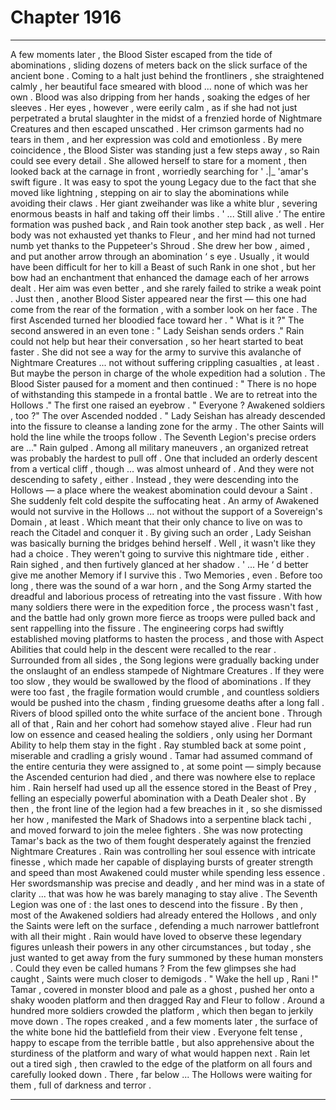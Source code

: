 
# Chapter 1916


---

A few moments later , the Blood Sister escaped from the tide of abominations , sliding dozens of meters back on the slick surface of the ancient bone . Coming to a halt just behind the frontliners , she straightened calmly , her beautiful face smeared with blood ... none of which was her own .
Blood was also dripping from her hands , soaking the edges of her sleeves .
Her eyes , however , were eerily calm , as if she had not just perpetrated a brutal slaughter in the midst of a frenzied horde of Nightmare Creatures and then escaped unscathed . Her crimson garments had no tears in them , and her expression was cold and emotionless .
By mere coincidence , the Blood Sister was standing just a few steps away , so Rain could see every detail . She allowed herself to stare for a moment , then looked back at the carnage in front , worriedly searching for ' .|_ 'amar's swift figure .
It was easy to spot the young Legacy due to the fact that she moved like lightning , stepping on air to slay the abominations while avoiding their claws . Her giant zweihander was like a white blur , severing enormous beasts in half and taking off their limbs .
' ... Still alive .‘
The entire formation was pushed back , and Rain took another step back , as well . Her body was not exhausted yet thanks to Fleur , and her mind had not turned numb yet thanks to the Puppeteer's Shroud .
She drew her bow , aimed , and put another arrow through an abomination ‘ s eye . Usually , it would have been difficult for her to kill a Beast of such Rank in one shot , but her bow had an enchantment that enhanced the damage each of her arrows dealt . Her aim was even better , and she rarely failed to strike a weak point .
Just then , another Blood Sister appeared near the first — this one had come from the rear of the formation , with a somber look on her face .
The first Ascended turned her bloodied face toward her .
" What is it ?"
The second answered in an even tone :
" Lady Seishan sends orders ."
Rain could not help but hear their conversation , so her heart started to beat faster .
She did not see a way for the army to survive this avalanche of Nightmare Creatures ... not without suffering crippling casualties , at least . But maybe the person in charge of the whole expedition had a solution .
The Blood Sister paused for a moment and then continued :
" There is no hope of withstanding this stampede in a frontal battle . We are to retreat into the Hollows ."
The first one raised an eyebrow .
" Everyone ? Awakened soldiers , too ?"
The over Ascended nodded .
" Lady Seishan has already descended into the fissure to cleanse a landing zone for the army . The other Saints will hold the line while the troops follow . The Seventh Legion's precise orders are ..."
Rain gulped .
Among all military maneuvers , an organized retreat was probably the hardest to pull off . One that included an orderly descent from a vertical cliff , though ... was almost unheard of .
And they were not descending to safety , either . Instead , they were descending into the Hollows — a place where the weakest abomination could devour a Saint .
She suddenly felt cold despite the suffocating heat .
An army of Awakened would not survive in the Hollows ... not without the support of a Sovereign's Domain , at least . Which meant that their only chance to live on was to reach the Citadel and conquer it .
By giving such an order , Lady Seishan was basically burning the bridges behind herself .
Well , it wasn't like they had a choice . They weren't going to survive this nightmare tide , either .
Rain sighed , and then furtively glanced at her shadow .
' ... He ‘ d better give me another Memory if I survive this . Two Memories , even . Before too long , there was the sound of a war horn , and the Song Army started the dreadful and laborious process of retreating into the vast fissure .
With how many soldiers there were in the expedition force , the process wasn't fast , and the battle had only grown more fierce as troops were pulled back and sent rappelling into the fissure .
The engineering corps had swiftly established moving platforms to hasten the process , and those with Aspect Abilities that could help in the descent were recalled to the rear .
Surrounded from all sides , the Song legions were gradually backing under the onslaught of an endless stampede of Nightmare Creatures . If they were too slow , they would be swallowed by the flood of abominations . If they were too fast , the fragile formation would crumble , and countless soldiers would be pushed into the chasm , finding gruesome deaths after a long fall .
Rivers of blood spilled onto the white surface of the ancient bone .
Through all of that , Rain and her cohort had somehow stayed alive .
Fleur had run low on essence and ceased healing the soldiers , only using her Dormant Ability to help them stay in the fight . Ray stumbled back at some point , miserable and cradling a grisly wound . Tamar had assumed command of the entire centuria they were assigned to , at some point — simply because the Ascended centurion had died , and there was nowhere else to replace him .
Rain herself had used up all the essence stored in the Beast of Prey , felling an especially powerful abomination with a Death Dealer shot . By then , the front line of the legion had a few breaches in it , so she dismissed her how , manifested the Mark of Shadows into a serpentine black tachi , and moved forward to join the melee fighters .
She was now protecting Tamar's back as the two of them fought desperately against the frenzied Nightmare Creatures .
Rain was controlling her soul essence with intricate finesse , which made her capable of displaying bursts of greater strength and speed than most Awakened could muster while spending less essence . Her swordsmanship was precise and deadly , and her mind was in a state of clarity ... that was how he was barely managing to stay alive .
The Seventh Legion was one of : the last ones to descend into the fissure .
By then , most of the Awakened soldiers had already entered the Hollows , and only the Saints were left on the surface , defending a much narrower battlefront with all their might .
Rain would have loved to observe these legendary figures unleash their powers in any other circumstances , but today , she just wanted to get away from the fury summoned by these human monsters .
Could they even be called humans ?
From the few glimpses she had caught , Saints were much closer to demigods . " Wake the hell up , Rani !"
Tamar , covered in monster blood and pale as a ghost , pushed her onto a shaky wooden platform and then dragged Ray and Fleur to follow .
Around a hundred more soldiers crowded the platform , which then began to jerkily move down . The ropes creaked , and a few moments later , the surface of the white bone hid the battlefield from their view . Everyone felt tense , happy to escape from the terrible battle , but also apprehensive about the sturdiness of the platform and wary of what would happen next .
Rain let out a tired sigh , then crawled to the edge of the platform on all fours and carefully looked down .
There , far below ...
The Hollows were waiting for them , full of darkness and terror .

---

